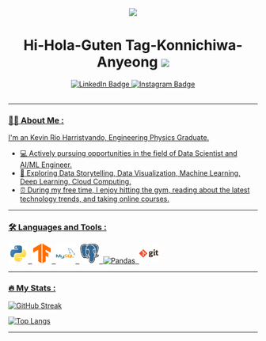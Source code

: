 <div id="header" align="center">
  <img src="https://media.giphy.com/media/v1.Y2lkPTc5MGI3NjExZ2R3c3J5Y2s0eDQxYzl3bjBiaGlnN3p3d21hM3p1Y3FidG4yc2czdyZlcD12MV9pbnRlcm5hbF9naWZfYnlfaWQmY3Q9Zw/5k5vZwRFZR5aZeniqb/giphy.gif" width="250"/>
  <h1>
    Hi-Hola-Guten Tag-Konnichiwa-Anyeong
    <img src="https://media.giphy.com/media/hvRJCLFzcasrR4ia7z/giphy.gif" width="30px"/>
  </h1>
  <div id="badges">
    <a href=https://www.linkedin.com/in/kevinrioharristyando/>
      <img src="https://img.shields.io/badge/LinkedIn-blue?style=for-the-badge&logo=linkedin&logoColor=white" alt="LinkedIn Badge"/>
    </a>
    <a href=https://www.instagram.com/kevinriohar/)>
      <img src=https://img.shields.io/badge/Instagram-E4405F?style=for-the-badge&logo=instagram&logoColor=white alt="Instagram Badge"/>
  </div>
  <img src="https://komarev.com/ghpvc/?username=kevinrioharris&style=flat-square&color=blue" alt=""/>
</div>

---

### :man_technologist: About Me :
I'm an Kevin Rio Harristyando, Engineering Physics Graduate.
- 💻 Actively pursuing opportunities in the field of Data Scientist and AI/ML Engineer.
- 🌱 Exploring Data Storytelling, Data Visualization, Machine Learning, Deep Learning, Cloud Computing.
- ⏰ During my free time, I enjoy hitting the gym, reading about the latest technology trends, and taking online courses.

---

### :hammer_and_wrench: Languages and Tools :
<div>
  <img src="https://github.com/devicons/devicon/blob/master/icons/python/python-original.svg" title="Python" alt="Python" width="40" height="40"/>&nbsp;
  <img src="https://github.com/devicons/devicon/blob/master/icons/tensorflow/tensorflow-original.svg" title="Tensorflow" alt="Tensorflow" width="40" height="40"/>&nbsp;
  <img src="https://github.com/devicons/devicon/blob/master/icons/mysql/mysql-original-wordmark.svg" title="MySQL"  alt="MySQL" width="40" height="40"/>&nbsp;
  <img src="https://github.com/devicons/devicon/blob/master/icons/postgresql/postgresql-original.svg" title="PostgreSQL"  alt="PostgreSQL" width="40" height="40"/>&nbsp;
  <img src="https://github.com/devicons/devicon/blob/master/icons/icons/pandas/pandas-original.svg" title="Pandas"  alt="Pandas" width="40" height="40"/>&nbsp;  
  <img src="https://github.com/devicons/devicon/blob/master/icons/git/git-original-wordmark.svg" title="Git" **alt="Git" width="40" height="40"/>
</div>

---

### :fire: My Stats :
[![GitHub Streak](http://github-readme-streak-stats.herokuapp.com?user=kevinrioharris&theme=dark&background=000000)](https://git.io/streak-stats)

[![Top Langs](https://github-readme-stats.vercel.app/api/top-langs/?username=kevinrioharris&layout=compact&theme=vision-friendly-dark)](https://github.com/anuraghazra/github-readme-stats)

---
